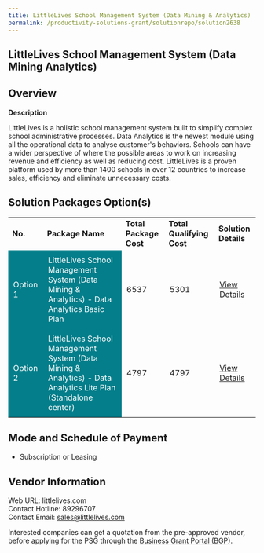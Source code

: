 ```yaml
---
title: LittleLives School Management System (Data Mining & Analytics)
permalink: /productivity-solutions-grant/solutionrepo/solution2638
---
```


## LittleLives School Management System (Data Mining Analytics)

## Overview

**Description**

LittleLives is a holistic school management system built to simplify complex school administrative processes. Data Analytics is the newest module using all the operational data to analyse customer's behaviors. Schools can have a wider perspective of where the possible areas to work on increasing revenue and efficiency as well as reducing cost. LittleLives is a proven platform used by more than 1400 schools  in over 12 countries to increase sales, efficiency and eliminate unnecessary costs.

## Solution Packages Option(s)

<table>
<tr>
<td><b>No.</b></td>
<td><b>Package Name</b></td>
<td><b>Total Package Cost</b></td>
<td><b>Total Qualifying Cost</b></td>
<td><b>Solution Details</b></td>
</tr>
<tr>
<td style='padding: 10px; background-color: #037E8A; color: #FFFFFF;'>Option 1</td>
<td style='padding: 10px; background-color: #037E8A; color: #FFFFFF;'>LittleLives School Management System (Data Mining & Analytics) - Data Analytics Basic Plan</td>
<td style='padding: 10px;'>6537</td>
<td style='padding: 10px;'>5301</td>
<td style='padding: 10px;'><a href='https://www.gobusiness.gov.sg/images/psg/LittleLives_Data_Mining_20210389_Desensitised_Annex_3_Part_1.pdf' target='_blank'>View Details</a></td>
</tr>
<tr>
<td style='padding: 10px; background-color: #037E8A; color: #FFFFFF;'>Option 2</td>
<td style='padding: 10px; background-color: #037E8A; color: #FFFFFF;'>LittleLives School Management System (Data Mining & Analytics) - Data Analytics Lite Plan (Standalone center)</td>
<td style='padding: 10px;'>4797</td>
<td style='padding: 10px;'>4797</td>
<td style='padding: 10px;'><a href='https://www.gobusiness.gov.sg/images/psg/LittleLives_Data_Mining_20210389_Desensitised_Annex_3_Part_2.pdf' target='_blank'>View Details</a></td>
</tr>
</table>

## Mode and Schedule of Payment

 - Subscription or Leasing

## Vendor Information

 Web URL: littlelives.com <br>Contact Hotline: 89296707 <br>Contact Email: sales@littlelives.com <br>

Interested companies can get a quotation from the pre-approved vendor, before applying for the PSG through the <a href='https://www.businessgrants.gov.sg/' target='_blank' rel='noopener'>Business Grant Portal (BGP)</a>.

<script src="/jquery/resize-tables.js"></script>
